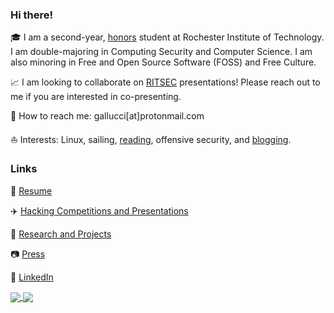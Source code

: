 ### Hi there!

<!--
**kawedi/kawedi** is a ✨ _special_ ✨ repository because its `README.md` (this file) appears on your GitHub profile.   :notebook: :star2:
https://github.com/caiyongji/emoji-list#symbols :sailboat: :hibiscus: :brain: :open_book: :white_heart: :black_nib:
https://github.com/ikatyang/emoji-cheat-sheet
-->

<!--
put in an image/logo/banner 
-->

:mortar_board: I am a second-year, [honors][honors] student at Rochester Institute of Technology. I am double-majoring in Computing Security and Computer Science. I am also minoring in Free and Open Source Software (FOSS) and Free Culture. 

:chart_with_upwards_trend: I am looking to collaborate on [RITSEC][RITSEC] presentations! Please reach out to me if you are interested in co-presenting. 

<!--
- 🤔 I’m looking for help with ... semester finding reasearch positions 
-->

:cherry_blossom: How to reach me: gallucci[at]protonmail.com

:sailboat: Interests: Linux, sailing, [reading][reading], offensive security, and [blogging][blogging].

### Links

:hibiscus: [Resume][Resume]

:airplane: [Hacking Competitions and Presentations][Hacking Competitions and Presentations]

:tulip: [Research and Projects][Research and Projects]

:camera: [Press][Press]

:link: [LinkedIn][LinkedIn]


<a href="https://github.com/anuraghazra/github-readme-stats">
  <img align="center" src="https://github-readme-stats.vercel.app/api?username=oliviagallucci&show_icons=true&theme=cobalt&bg_color=0a0c10" />
</a>
<a href="https://github.com/anuraghazra/convoychat">
  <img align="center" src="https://github-readme-stats.vercel.app/api/top-langs/?username=oliviagallucci&layout=compact&theme=cobalt&bg_color=0a0c10&hide=DIGITAL%20command%20language" />
</a>

[blogging]: https://oliviagallucci.com/ 
[reading]: https://oliviagallucci.com/reading-list/
[RITSEC]: https://www.ritsec.club/
[honors]: https://www.rit.edu/academicaffairs/honors/
[Press]: https://oliviagallucci.com/in-the-press/
[Resume]: https://oliviagallucci.com/resume/
[Research and Projects]: https://oliviagallucci.com/research/
[Hacking Competitions and Presentations]: https://oliviagallucci.com/hacking/
[LinkedIn]: https://www.linkedin.com/in/olivia-gallucci/

